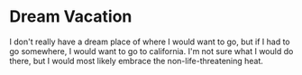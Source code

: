 # Dream Vacation

I don't really have a dream place of where I would want to go, but if I had to go somewhere, I would want to go to california.
I'm not sure what I would do there, but I would most likely embrace the non-life-threatening heat.